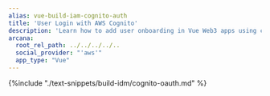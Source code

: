 ```yaml
---
alias: vue-build-iam-cognito-auth
title: 'User Login with AWS Cognito'
description: 'Learn how to add user onboarding in Vue Web3 apps using custom login UI and Cognito as the custom IAM provider.'
arcana:
  root_rel_path: ../../../../..
  social_provider: "'aws'"
  app_type: "Vue"
---
```


{%include "./text-snippets/build-idm/cognito-oauth.md" %}
